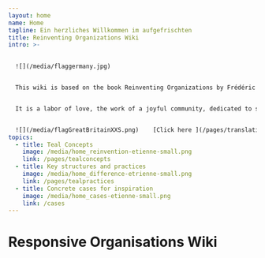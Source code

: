 ```yaml
---
layout: home
name: Home
tagline: Ein herzliches Willkommen im aufgefrischten
title: Reinventing Organizations Wiki
intro: >-
  

  ![](/media/flaggermany.jpg)


  This wiki is based on the book Reinventing Organizations by Frédéric Laloux. Its primary purpose is to serve as a practical guide for leaders who are reinventing their organization and are looking for inspiration as they upgrade specific management practices in their organization.


  It is a labor of love, the work of a joyful community, dedicated to soulful organizations everywhere coming to life. We  invite you to[ join us and contribute](/pages/how-can-you-contribute)  to add cases and insights to this wiki.


  ![](/media/flagGreatBritainXXS.png)    [Click here ](/pages/translations) for accessing translations of this Wiki (Hungarian, Chinese and Spanish are available today - Polish, Russian, French and Italian are in progress)
topics:
  - title: Teal Concepts
    image: /media/home_reinvention-etienne-small.png
    link: /pages/tealconcepts
  - title: Key structures and practices
    image: /media/home_difference-etrienne-small.png
    link: /pages/tealpractices
  - title: Concrete cases for inspiration
    image: /media/home_cases-etienne-small.png
    link: /cases
---
```


# Responsive Organisations Wiki
